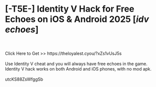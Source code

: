 # [-T5E-] Identity V Hack for Free Echoes on iOS & Android 2025 [*idv echoes*]
<br>
<br>Click Here to Get >> https://theloyalest.cyou/?xZs1vUsJ5s
<br>
<br>Use Identity V cheat and you will always have free echoes in the game. Identity V hack works on both Android and iOS phones, with no mod apk.
<br>
<br>utcKS88ZsWfggSb

